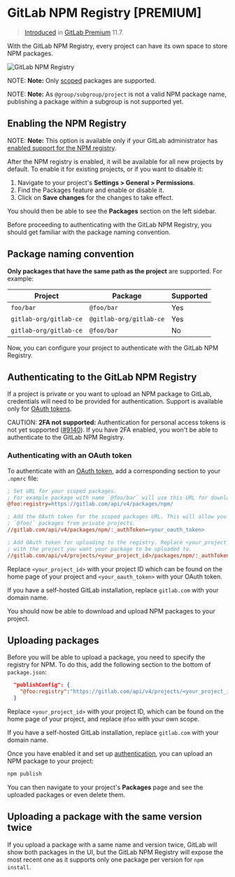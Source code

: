 # GitLab NPM Registry **[PREMIUM]**

> [Introduced](https://gitlab.com/gitlab-org/gitlab-ee/issues/5934)
  in [GitLab Premium](https://about.gitlab.com/pricing/) 11.7.

With the GitLab NPM Registry, every
project can have its own space to store NPM packages.

![GitLab NPM Registry](img/npm_package_view.png)

NOTE: **Note:**
Only [scoped](https://docs.npmjs.com/misc/scope) packages are supported.


NOTE: **Note:**
As `@group/subgroup/project` is not a valid NPM package name, publishing a package 
within a subgroup is not supported yet. 

## Enabling the NPM Registry

NOTE: **Note:**
This option is available only if your GitLab administrator has
[enabled support for the NPM registry](../../../administration/packages.md).

After the NPM registry is enabled, it will be available for all new projects
by default. To enable it for existing projects, or if you want to disable it:

1. Navigate to your project's **Settings > General > Permissions**.
1. Find the Packages feature and enable or disable it.
1. Click on **Save changes** for the changes to take effect.

You should then be able to see the **Packages** section on the left sidebar.

Before proceeding to authenticating with the GitLab NPM Registry, you should
get familiar with the package naming convention.

## Package naming convention

**Only packages that have the same path as the project** are supported. For
 example:

| Project                | Package                 | Supported |
| ---------------------- | ----------------------- | --------- |
| `foo/bar`              | `@foo/bar`              | Yes       |
| `gitlab-org/gitlab-ce` | `@gitlab-org/gitlab-ce` | Yes       |
| `gitlab-org/gitlab-ce` | `@foo/bar`              | No        |

Now, you can configure your project to authenticate with the GitLab NPM
Registry.

## Authenticating to the GitLab NPM Registry

If a project is private or you want to upload an NPM package to GitLab,
credentials will need to be provided for authentication. Support is available
only for [OAuth tokens](../../../api/oauth2.md#resource-owner-password-credentials-flow).

CAUTION: **2FA not supported:**
Authentication for personal access tokens is not yet supported
([#9140](https://gitlab.com/gitlab-org/gitlab-ee/issues/9140)). If you have 2FA
enabled, you won't be able to authenticate to the GitLab NPM Registry.

### Authenticating with an OAuth token

To authenticate with an [OAuth token](../../../api/oauth2.md#resource-owner-password-credentials-flow),
add a corresponding section to your `.npmrc` file:

```ini
; Set URL for your scoped packages.
; For example package with name `@foo/bar` will use this URL for download
@foo:registry=https://gitlab.com/api/v4/packages/npm/

; Add the OAuth token for the scoped packages URL. This will allow you to download
; `@foo/` packages from private projects.
//gitlab.com/api/v4/packages/npm/:_authToken=<your_oauth_token>

; Add OAuth token for uploading to the registry. Replace <your_project_id>
; with the project you want your package to be uploaded to.
//gitlab.com/api/v4/projects/<your_project_id>/packages/npm/:_authToken=<your_oauth_token>
```

Replace `<your_project_id>` with your project ID which can be found on the home page
of your project and `<your_oauth_token>` with your OAuth token.

If you have a self-hosted GitLab installation, replace `gitlab.com` with your
domain name.

You should now be able to download and upload NPM packages to your project.

## Uploading packages

Before you will be able to upload a package, you need to specify the registry
for NPM. To do this, add the following section to the bottom of `package.json`:

```json
  "publishConfig": {
    "@foo:registry":"https://gitlab.com/api/v4/projects/<your_project_id>/packages/npm/"
  }
```

Replace `<your_project_id>` with your project ID, which can be found on the home
page of your project, and replace `@foo` with your own scope.

If you have a self-hosted GitLab installation, replace `gitlab.com` with your
domain name.

Once you have enabled it and set up [authentication](#authenticating-to-the-gitlab-npm-registry),
you can upload an NPM package to your project:

```sh
npm publish
```

You can then navigate to your project's **Packages** page and see the uploaded
packages or even delete them.

## Uploading a package with the same version twice

If you upload a package with a same name and version twice, GitLab will show
both packages in the UI, but the GitLab NPM Registry will expose the most recent
one as it supports only one package per version for `npm install`.
